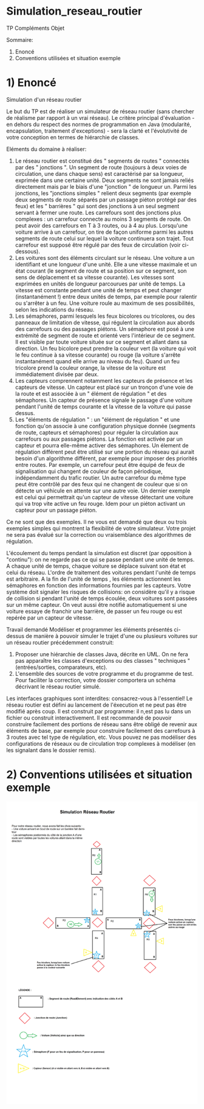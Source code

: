 # Simulation_reseau_routier
TP Compléments Objet

Sommaire:
  1) Enoncé 
  2) Conventions utilisées et situation exemple
  
  
  
# 1) Enoncé

Simulation d'un réseau routier

Le but du TP est de réaliser un simulateur de réseau routier (sans chercher de réalisme par rapport à un vrai réseau). Le critère principal d'évaluation - en dehors du respect des normes de programmation en Java (modularité, encapsulation, traitement d'exceptions) - sera la clarté et l'évolutivité de votre conception en termes de hiérarchie de classes.

Eléments du domaine à réaliser:

1. Le réseau routier est constitué des " segments de routes " connectés par des " jonctions ". Un segment de route (toujours à deux voies de circulation, une dans chaque sens) est caractérisé par sa longueur, exprimée dans une certaine unité. Deux segments ne sont jamais reliés directement mais par le biais d'une "jonction " de longueur un. Parmi les jonctions, les "jonctions simples " relient deux segments (par exemple deux segments de route séparés par un passage piéton protégé par des feux) et les " barrières " qui sont des jonctions à un seul segment servant à fermer une route. Les carrefours sont des jonctions plus complexes : un carrefour connecte au moins 3 segments de route. On peut avoir des carrefours en T à 3 routes, ou à 4 au plus. Lorsqu'une voiture arrive à un carrefour, on tire de façon uniforme parmi les autres segments de route celui sur lequel la voiture continuera son trajet. Tout carrefour est supposé être régulé par des feux de circulation (voir ci-dessous).
2. Les voitures sont des éléments circulant sur le réseau. Une voiture a un identifiant et une longueur d'une unité. Elle a une vitesse maximale et un état courant (le segment de route et sa position sur ce segment, son sens de déplacement et sa vitesse courante). Les vitesses sont exprimées en unités de longueur parcourues par unité de temps. La vitesse est constante pendant une unité de temps et peut changer (instantanément !) entre deux unités de temps, par exemple pour ralentir ou s'arrêter à un feu. Une voiture roule au maximum de ses possibilités, selon les indications du réseau.
3. Les sémaphores, parmi lesquels les feux bicolores ou tricolores, ou des panneaux de limitation de vitesse, qui régulent la circulation aux abords des carrefours ou des passages piétons. Un sémaphore est posé à une extrémité de segment de route et orienté vers l'intérieur de ce segment. Il est visible par toute voiture située sur ce segment et allant dans sa direction. Un feu bicolore peut prendre la couleur vert (la voiture qui voit le feu continue à sa vitesse courante) ou rouge (la voiture s'arrête instantanément quand elle arrive au niveau du feu). Quand un feu tricolore prend la couleur orange, la vitesse de la voiture est immédiatement divisée par deux.
4. Les capteurs comprennent notamment les capteurs de présence et les capteurs de vitesse. Un capteur est placé sur un tronçon d'une voie de la route et est associée à un " élément de régulation " et des sémaphores. Un capteur de présence signale le passage d'une voiture pendant l'unité de temps courante et la vitesse de la voiture qui passe dessus.
5. Les "éléments de régulation " : un "élément de régulation " et une fonction qu'on associe à une configuration physique donnée (segments de route, capteurs et sémaphores) pour réguler la circulation aux carrefours ou aux passages piétons. La fonction est activée par un capteur et pourra elle-même activer des sémaphores. Un élement de régulation différent peut être utilisé sur une portion du réseau qui aurait besoin d'un algorithme différent, par exemple pour imposer des priorités entre routes. Par exemple, un carrefour peut être équipé de feux de signalisation qui changent de couleur de façon périodique, indépendamment du trafic routier. Un autre carrefour du même type peut être contrôlé par des feux qui ne changent de couleur que si on détecte un véhicule en attente sur une autre voie. Un dernier exemple est celui qui permettrait qu'un capteur de vitesse détectant une voiture qui va trop vite active un feu rouge. Idem pour un piéton activant un capteur pour un passage piéton.

Ce ne sont que des exemples. Il ne vous est demandé que deux ou trois exemples simples qui montrent la flexibilité de votre simulateur. Votre projet ne sera pas évalué sur la correction ou vraisemblance des algorithmes de régulation.

L'écoulement du temps pendant la simulation est discret (par opposition à "continu"): on ne regarde pas ce qui se passe pendant une unité de temps. A chaque unité de temps, chaque voiture se déplace suivant son état et celui du réseau. L'ordre de traitement des voitures pendant l'unité de temps est arbitraire. A la fin de l'unité de temps , les éléments actionnent les sémaphores en fonction des informations fournies par les capteurs. Votre système doit signaler les risques de collisions: on considère qu'il y a risque de collision si pendant l'unité de temps écoulée, deux voitures sont passées sur un même capteur. On veut aussi être notifié automatiquement si une voiture essaye de franchir une barrière, de passer un feu rouge ou est repérée par un capteur de vitesse.

Travail demandé
Modéliser et programmer les éléments présentés ci-dessus de manière à pouvoir simuler le trajet d'une ou plusieurs voitures sur un réseau routier précédemment construit:
1. Proposer une hiérarchie de classes Java, décrite en UML. On ne fera pas apparaître les classes d'exceptions ou des classes " techniques " (entrées/sorties, comparateurs, etc).
2. L'ensemble des sources de votre programme et du programme de test. Pour faciliter la correction, votre dossier comportera un schéma décrivant le réseau routier simulé.

Les interfaces graphiques sont interdites: consacrez-vous à l'essentiel! Le réseau routier est défini au lancement de l'éxecution et ne peut pas être modifié après coup. Il est construit par programme: il n,est pas lu dans un fichier ou construit interactivement. Il est recommandé de pouvoir construire facilement des portions de réseau sans être obligé de revenir aux éléments de base, par exemple pour construire facilement des carrefours à 3 routes avec tel type de régulation, etc. Vous pouvez ne pas modéliser des configurations de réseaux ou de circulation trop complexes à modéliser (en les signalant dans le dossier remis).

# 2) Conventions utilisées et situation exemple

![Alt text](Map_reseau_routier.png)
